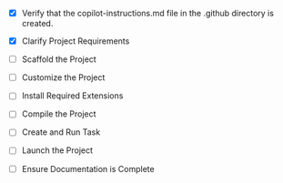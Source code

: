 <!-- Use this file to provide workspace-specific custom instructions to Copilot. For more details, visit https://code.visualstudio.com/docs/copilot/copilot-customization#_use-a-githubcopilotinstructionsmd-file -->
- [x] Verify that the copilot-instructions.md file in the .github directory is created.

- [x] Clarify Project Requirements
	<!-- Android app for recording 84 channels of audio from USB interface at 24-bit/48kHz with level meters -->

- [ ] Scaffold the Project
	<!-- Create Android project structure with Gradle build files, manifests, and source code -->

- [ ] Customize the Project
	<!-- Implement USB audio interface support, multichannel recording, and level meters -->

- [ ] Install Required Extensions
	<!-- Install Android development extensions if needed -->

- [ ] Compile the Project
	<!-- Build the project and resolve any dependencies -->

- [ ] Create and Run Task
	<!-- Create Gradle build tasks -->

- [ ] Launch the Project
	<!-- Deploy to Android device/emulator -->

- [ ] Ensure Documentation is Complete
	<!-- Verify README.md and documentation -->